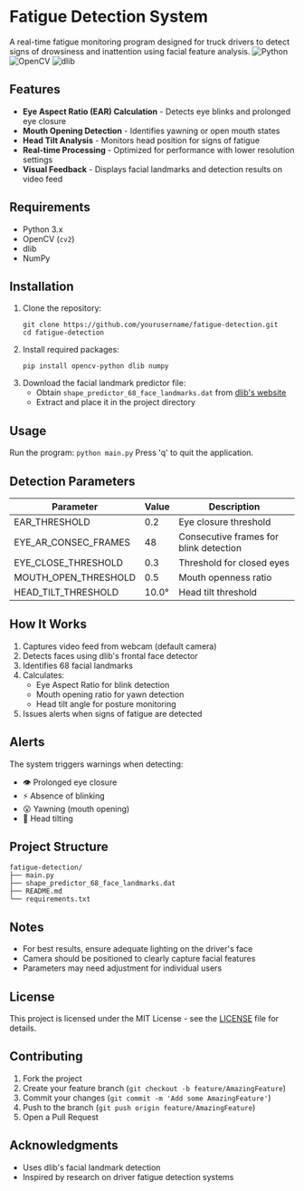  # Fatigue Detection System
 A real-time fatigue monitoring program designed for truck drivers to detect signs of drowsiness and inattention using facial feature analysis.
 ![Python](https://img.shields.io/badge/Python-3.x-blue.svg)
 ![OpenCV](https://img.shields.io/badge/OpenCV-4.x-green.svg)
 ![dlib](https://img.shields.io/badge/dlib-19.x-orange.svg)
 ## Features
 - **Eye Aspect Ratio (EAR) Calculation** - Detects eye blinks and prolonged eye closure
 - **Mouth Opening Detection** - Identifies yawning or open mouth states
 - **Head Tilt Analysis** - Monitors head position for signs of fatigue
 - **Real-time Processing** - Optimized for performance with lower resolution settings
 - **Visual Feedback** - Displays facial landmarks and detection results on video feed
 ## Requirements
 - Python 3.x
 - OpenCV (`cv2`)
 - dlib
 - NumPy
 ## Installation
 1. Clone the repository:
    ```
    git clone https://github.com/yourusername/fatigue-detection.git
    cd fatigue-detection
    ```
 2. Install required packages:
    ```
    pip install opencv-python dlib numpy
    ```
 3. Download the facial landmark predictor file:
    - Obtain `shape_predictor_68_face_landmarks.dat` from [dlib's website](http://dlib.net/files/shape_predictor_68_face_landmarks.dat.bz2)
    - Extract and place it in the project directory
 ## Usage
 Run the program:
    ```
    python main.py
    ```
 Press 'q' to quit the application.
 ## Detection Parameters
 | Parameter | Value | Description |
 |-----------|-------|-------------|
 | EAR_THRESHOLD | 0.2 | Eye closure threshold |
 | EYE_AR_CONSEC_FRAMES | 48 | Consecutive frames for blink detection |
 | EYE_CLOSE_THRESHOLD | 0.3 | Threshold for closed eyes |
 | MOUTH_OPEN_THRESHOLD | 0.5 | Mouth openness ratio |
 | HEAD_TILT_THRESHOLD | 10.0° | Head tilt threshold |
 ## How It Works
 1. Captures video feed from webcam (default camera)
 2. Detects faces using dlib's frontal face detector
 3. Identifies 68 facial landmarks
 4. Calculates:
    - Eye Aspect Ratio for blink detection
    - Mouth opening ratio for yawn detection
    - Head tilt angle for posture monitoring
 5. Issues alerts when signs of fatigue are detected
 ## Alerts
 The system triggers warnings when detecting:
 - 👁️ Prolonged eye closure
 - ⚡ Absence of blinking
 - 😮 Yawning (mouth opening)
 - 📏 Head tilting
 ## Project Structure
 ```
 fatigue-detection/
 ├── main.py
 ├── shape_predictor_68_face_landmarks.dat
 ├── README.md
 └── requirements.txt
 ```
 ## Notes
 - For best results, ensure adequate lighting on the driver's face
 - Camera should be positioned to clearly capture facial features
 - Parameters may need adjustment for individual users
 ## License
 This project is licensed under the MIT License - see the [LICENSE](LICENSE) file for details.
 ## Contributing
 1. Fork the project
 2. Create your feature branch (`git checkout -b feature/AmazingFeature`)
 3. Commit your changes (`git commit -m 'Add some AmazingFeature'`)
 4. Push to the branch (`git push origin feature/AmazingFeature`)
 5. Open a Pull Request
 ## Acknowledgments
 - Uses dlib's facial landmark detection
 - Inspired by research on driver fatigue detection systems
